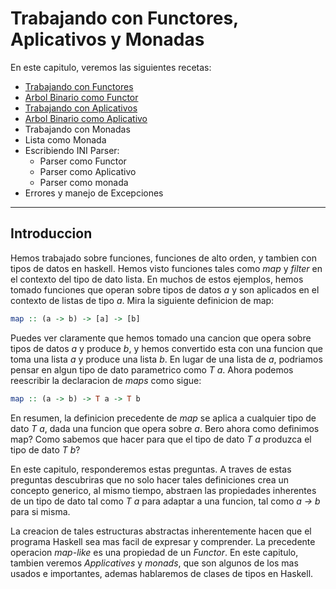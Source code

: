# Trabajando con Functores, Aplicativos y Monadas
En este capitulo, veremos las siguientes recetas:
- [Trabajando con Functores](recetas/trabajando-functores.md)
- [Arbol Binario como Functor](recetas/arbol-binario-functores.md)
- [Trabajando con Aplicativos](recetas/trabajando-aplicativos.md)
- [Arbol Binario como Aplicativo](recetas/arbol-binario-aplicativos.md)
- Trabajando con Monadas
- Lista como Monada
- Escribiendo INI Parser:
	- Parser como Functor
	- Parser como Aplicativo
	- Parser como monada
- Errores y manejo de Excepciones
---
## Introduccion

Hemos trabajado sobre funciones, funciones de alto orden, y tambien con tipos de datos en haskell. Hemos visto funciones tales como *map* y *filter* en el contexto del tipo de dato lista. En muchos de estos ejemplos, hemos tomado funciones que operan sobre tipos de datos *a* y son aplicados en el contexto de listas de tipo *a*. Mira la siguiente definicion de map:
```hs
map :: (a -> b) -> [a] -> [b]
```
Puedes ver claramente que hemos tomado una cancion que opera sobre tipos de datos *a* y produce *b*, y hemos convertido esta con una funcion que toma una lista *a* y produce una lista *b*. En lugar de una lista de *a*, podriamos pensar en algun tipo de dato parametrico como *T a*. Ahora podemos reescribir la declaracion de *maps* como sigue:
```hs
map :: (a -> b) -> T a -> T b
```
En resumen, la definicion precedente de *map* se aplica a cualquier tipo de dato *T a*, dada una funcion que opera sobre *a*. Bero ahora como definimos map? Como sabemos que hacer para que el tipo de dato *T a* produzca el tipo de dato *T b*?

En este capitulo, responderemos estas preguntas. A traves de estas preguntas descubriras que no solo hacer tales definiciones crea un concepto generico, al mismo tiempo, abstraen las propiedades inherentes de un tipo de dato tal como *T a* para adaptar a una funcion, tal como *a -> b* para si misma.

La creacion de tales estructuras abstractas inherentemente hacen que el programa Haskell sea mas facil de expresar y comprender. La precedente operacion *map-like* es una propiedad de un *Functor*. En este capitulo, tambien veremos *Applicatives* y *monads*, que son algunos de los mas usados e importantes, ademas hablaremos de clases de tipos en Haskell.